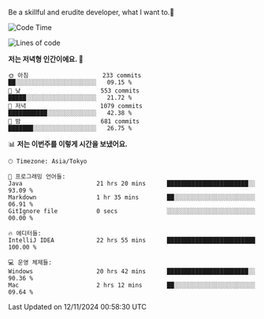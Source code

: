 Be a skillful and erudite developer, what I want to.👶

<!--START_SECTION:waka-->
![Code Time](http://img.shields.io/badge/Code%20Time-1%2C390%20hrs%2037%20mins-blue)

![Lines of code](https://img.shields.io/badge/%EC%A0%80%EB%8A%94%20%EC%97%AC%ED%83%9C%EA%B9%8C%EC%A7%80%20-883.3%20thousand%20%EC%A4%84%EC%9D%98%20%EC%BD%94%EB%93%9C%EB%A5%BC%20%EC%9E%91%EC%84%B1%ED%96%88%EC%96%B4%EC%9A%94.-blue)

**저는 저녁형 인간이에요. 🦉** 

```text
🌞 아침                     233 commits         ██░░░░░░░░░░░░░░░░░░░░░░░   09.15 % 
🌆 낮　                     553 commits         █████░░░░░░░░░░░░░░░░░░░░   21.72 % 
🌃 저녁                     1079 commits        ███████████░░░░░░░░░░░░░░   42.38 % 
🌙 밤　                     681 commits         ███████░░░░░░░░░░░░░░░░░░   26.75 % 
```


📊 **저는 이번주를 이렇게 시간을 보냈어요.** 

```text
🕑︎ Timezone: Asia/Tokyo

💬 프로그래밍 언어들: 
Java                     21 hrs 20 mins      ███████████████████████░░   93.09 % 
Markdown                 1 hr 35 mins        ██░░░░░░░░░░░░░░░░░░░░░░░   06.91 % 
GitIgnore file           0 secs              ░░░░░░░░░░░░░░░░░░░░░░░░░   00.00 % 

🔥 에디터들: 
IntelliJ IDEA            22 hrs 55 mins      █████████████████████████   100.00 % 

💻 운영 체제들: 
Windows                  20 hrs 42 mins      ███████████████████████░░   90.36 % 
Mac                      2 hrs 12 mins       ██░░░░░░░░░░░░░░░░░░░░░░░   09.64 % 
```


 Last Updated on 12/11/2024 00:58:30 UTC
<!--END_SECTION:waka-->
